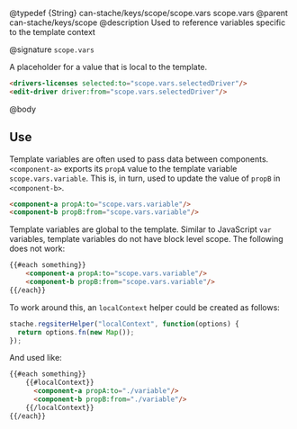 @typedef {String} can-stache/keys/scope/scope.vars scope.vars
@parent can-stache/keys/scope
@description Used to reference variables specific to the template context

@signature `scope.vars`

A placeholder for a value that is local to the template.

```html
<drivers-licenses selected:to="scope.vars.selectedDriver"/>
<edit-driver driver:from="scope.vars.selectedDriver"/>
```

@body

## Use

Template variables are often used to pass data between
components. `<component-a>` exports its `propA` value to the
template variable `scope.vars.variable`.  This is, in turn, used to update
the value of `propB` in `<component-b>`.

```html
<component-a propA:to="scope.vars.variable"/>
<component-b propB:from="scope.vars.variable"/>
```

Template variables are global to the template. Similar to JavaScript `var`
variables, template variables do not have block level scope.  The following
does not work:

```html
{{#each something}}
	<component-a propA:to="scope.vars.variable"/>
	<component-b propB:from="scope.vars.variable"/>
{{/each}}
```

To work around this, an `localContext` helper could be created as follows:

```js
stache.regsiterHelper("localContext", function(options) {
  return options.fn(new Map());
});
```

And used like:

```html
{{#each something}}
	{{#localContext}}
	  <component-a propA:to="./variable"/>
	  <component-b propB:from="./variable"/>
	{{/localContext}}
{{/each}}
```

